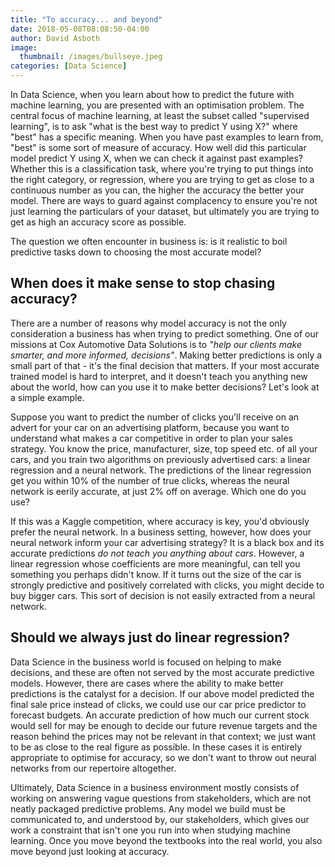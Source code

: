 ```yaml
---
title: "To accuracy... and beyond"
date: 2018-05-08T08:08:50-04:00
author: David Asboth
image:
  thumbnail: /images/bullseye.jpeg
categories: [Data Science]
---
```


In Data Science, when you learn about how to predict the future with machine learning, you are presented with an optimisation problem. The central focus of machine learning, at least the subset called "supervised learning", is to ask "what is the best way to predict Y using X?" where "best" has a specific meaning. When you have past examples to learn from, "best" is some sort of measure of accuracy. How well did this particular model predict Y using X, when we can check it against past examples? Whether this is a classification task, where you're trying to put things into the right category, or regression, where you are trying to get as close to a continuous number as you can, the higher the accuracy the better your model. There are ways to guard against complacency to ensure you're not just learning the particulars of your dataset, but ultimately you are trying to get as high an accuracy score as possible.

The question we often encounter in business is: is it realistic to boil predictive tasks down to choosing the most accurate model?

## When does it make sense to stop chasing accuracy?

There are a number of reasons why model accuracy is not the only consideration a business has when trying to predict something. One of our missions at Cox Automotive Data Solutions is to *"help our clients make smarter, and more informed, decisions"*. Making better predictions is only a small part of that - it's the final decision that matters. If your most accurate trained model is hard to interpret, and it doesn't teach you anything new about the world, how can you use it to make better decisions? Let's look at a simple example.

Suppose you want to predict the number of clicks you'll receive on an advert for your car on an advertising platform, because you want to understand what makes a car competitive in order to plan your sales strategy. You know the price, manufacturer, size, top speed etc. of all your cars, and you train two algorithms on previously advertised cars: a linear regression and a neural network. The predictions of the linear regression get you within 10% of the number of true clicks, whereas the neural network is eerily accurate, at just 2% off on average. Which one do you use?

If this was a Kaggle competition, where accuracy is key, you'd obviously prefer the neural network. In a business setting, however, how does your neural network inform your car advertising strategy? It is a black box and its accurate predictions *do not teach you anything about cars*. However, a linear regression whose coefficients are more meaningful, can tell you something you perhaps didn't know. If it turns out the size of the car is strongly predictive and positively correlated with clicks, you might decide to buy bigger cars. This sort of decision is not easily extracted from a neural network.

## Should we always just do linear regression?

Data Science in the business world is focused on helping to make decisions, and these are often not served by the most accurate predictive models. However, there are cases where the ability to make better predictions is the catalyst for a decision. If our above model predicted the final sale price instead of clicks, we could use our car price predictor to forecast budgets. An accurate prediction of how much our current stock would sell for may be enough to decide our future revenue targets and the reason behind the prices may not be relevant in that context; we just want to be as close to the real figure as possible. In these cases it is entirely appropriate to optimise for accuracy, so we don't want to throw out neural networks from our repertoire altogether.

Ultimately, Data Science in a business environment mostly consists of working on answering vague questions from stakeholders, which are not neatly packaged predictive problems. Any model we build must be communicated to, and understood by, our stakeholders, which gives our work a constraint that isn't one you run into when studying machine learning. Once you move beyond the textbooks into the real world, you also move beyond just looking at accuracy.

